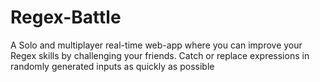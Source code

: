 # Regex-Battle
A Solo and multiplayer real-time web-app where you can improve your Regex skills by challenging your friends. Catch or replace expressions in randomly generated inputs as quickly as possible
